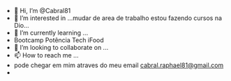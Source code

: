 - 👋 Hi, I’m @Cabral81
- 👀 I’m interested in ...mudar de area de trabalho estou fazendo cursos na  Dio...
- 🌱 I’m currently learning ...
- Bootcamp Potência Tech iFood 
- 💞️ I’m looking to collaborate on ...
- 📫 How to reach me ...
-  pode  chegar em mim atraves  do meu email cabral.raphael81@gmail.com
-  

<!---
Cabral81 is a ✨ special ✨ repository because its `README.md` (this file) appears on your GitHub profile.
You can click the Preview link to take a look at your changes.
--->
